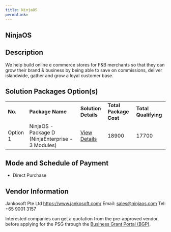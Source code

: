 ```yaml
---
title: NinjaOS
permalink: 
---
```


## NinjaOS

## Description

We help build online e commerce stores for F&B merchants so that they can grow their brand & business by being able to save on commissions, deliver islandwide, gather and grow a loyal customer base.


## Solution Packages Option(s)

<table>
<tr>
<td><b>No.</b></td>
<td><b>Package Name</b></td>
<td><b>Solution Details</b></td>
<td><b>Total Package Cost</b></td>
<td><b>Total Qualifying</b></td>
</tr>
<tr>
<td>Option 1</td>
<td>NinjaOS - Package D (NinjaEnterprise - 3 Modules)</td>
<td><a href='https://www.gobusiness.gov.sg/images/psg/Jankosoft_20200023_Annex_3_20200625144914_Part_4.pdf'>View Details</a></td>
<td>18900</td>
<td>17700</td>
</tr>
</table>

## Mode and Schedule of Payment

 - Direct Purchase

## Vendor Information

 Jankosoft Pte Ltd
https://www.jankosoft.com/
Email: sales@ninjaos.com
Tel: +65 9001 3157

Interested companies can get a quotation from the pre-approved vendor, before applying for the PSG through the <a href='https://www.businessgrants.gov.sg/'>Business Grant Portal (BGP)</a>.
